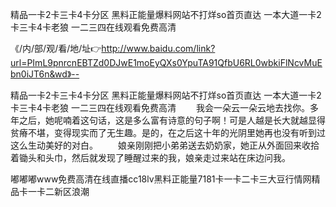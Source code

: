 精品一卡2卡三卡4卡分区
黑料正能量爆料网站不打烊so首页直达
一本大道一卡2卡三卡4卡老狼
一二三四在线观看免费高清


《/内/部/观/看/地/址👉http://www.baidu.com/link?url=PImL9pnrcnEBTZd0DJwE1moEyQXs0YpuTA91QfbU6RL0wbkiFlNcvMuEbn0iJT6n&wd》--

精品一卡2卡三卡4卡分区
黑料正能量爆料网站不打烊so首页直达
一本大道一卡2卡三卡4卡老狼
一二三四在线观看免费高清
　　我会一朵云一朵云地去找你。多年之后，她呢喃着这句话，这是多么富有诗意的句子啊！可是人越是长大就越显得贫瘠不堪，变得现实而了无生趣。是的，在之后这十年的光阴里她再也没有听到过这么生动美好的对白。
　　娘亲刚刚把小弟弟送去奶奶家，她正从外面回来收拾着锄头和头巾，然后就发现了睡醒过来的我，娘亲走过来站在床边问我。





嘟嘟嘟www免费高清在线直播cc18lv黑料正能量7181卡一卡二卡三大豆行情网精品卡一卡二新区浪潮
